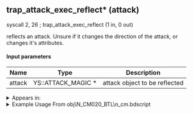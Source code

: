 ## trap_attack_exec_reflect* (attack)

syscall 2, 26 ; trap_attack_exec_reflect (1 in, 0 out)

reflects an attack. Unsure if it changes the direction of the attack, or changes it's attributes.

#### Input parameters
| Name | Type | Description
|------|------|------------
| attack   | YS::ATTACK_MAGIC *   | attack object to be reflected




<details>
	<summary>Appears in:</summary>
| filename | Entity (obj)
|----------|-------------
| obj\N_CM020_BTL\n_cm.bdscript       | ((N) Lexaeus (BTL) (CM))          

</details>

<details>
	<summary>Example Usage From obj\N_CM020_BTL\n_cm.bdscript</summary>
L75:
 jz L83
 pushFromFSp 4
 syscall 2, 26 ; trap_attack_exec_reflect (1 in, 0 out)
 jmp L83
</details>

